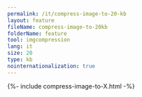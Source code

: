 ```yaml
---
permalink: /it/compress-image-to-20-kb
layout: feature
fileName: compress-image-to-20kb
folderName: feature
tool: imgcompression
lang: it
size: 20
type: kb
nointernationalization: true
---
```

{%- include compress-image-to-X.html -%}
      